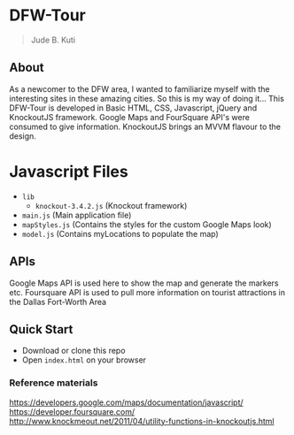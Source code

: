 # DFW-Tour

> Jude B. Kuti

## About
As a newcomer to the DFW area, I wanted to familiarize myself with the interesting sites in these amazing cities. So this is my way of doing it...
This DFW-Tour is developed in Basic HTML, CSS, Javascript, jQuery and KnockoutJS framework. Google Maps and FourSquare API's  were consumed to give information. KnockoutJS brings an MVVM flavour to the design. 


# Javascript Files
- `lib`
    - `knockout-3.4.2.js` (Knockout framework)
- `main.js` (Main application file)
- `mapStyles.js` (Contains the styles for the custom Google Maps look)
- `model.js` (Contains myLocations to populate the map)


## APIs
Google Maps API is used here to show the map and generate the markers etc.
Foursquare API is used to pull more information on tourist attractions in the Dallas Fort-Worth Area

## Quick Start

- Download or clone this repo
- Open `index.html` on your browser


### Reference materials
https://developers.google.com/maps/documentation/javascript/
https://developer.foursquare.com/
http://www.knockmeout.net/2011/04/utility-functions-in-knockoutjs.html




